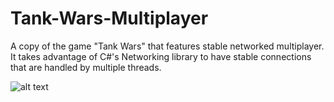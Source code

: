 # Tank-Wars-Multiplayer
A copy of the game "Tank Wars" that features stable networked multiplayer. It takes advantage of C#'s Networking library to have stable connections that are handled by multiple threads.  

![alt text](https://github.com/diegoandino/Tank-Wars-Multiplayer/tree/main/readme-assets/tank-wars.JPG)
